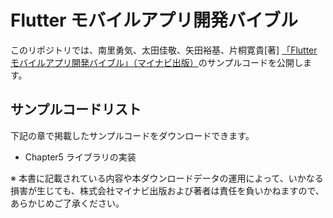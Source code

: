 # Flutter モバイルアプリ開発バイブル

このリポジトリでは、南里勇気、太田佳敬、矢田裕基、片桐寛貴[著] [「Flutter モバイルアプリ開発バイブル」（マイナビ出版）](https://www.amazon.co.jp/Flutter-%E3%83%A2%E3%83%90%E3%82%A4%E3%83%AB%E3%82%A2%E3%83%97%E3%83%AA%E9%96%8B%E7%99%BA%E3%83%90%E3%82%A4%E3%83%96%E3%83%AB-%E5%8D%97%E9%87%8C%E5%8B%87%E6%B0%97/dp/4839970874)のサンプルコードを公開します。

## サンプルコードリスト

下記の章で掲載したサンプルコードをダウンロードできます。

* Chapter5 ライブラリの実装

※ 本書に記載されている内容や本ダウンロードデータの運用によって、いかなる損害が生じても、株式会社マイナビ出版および著者は責任を負いかねますので、あらかじめご了承ください。
